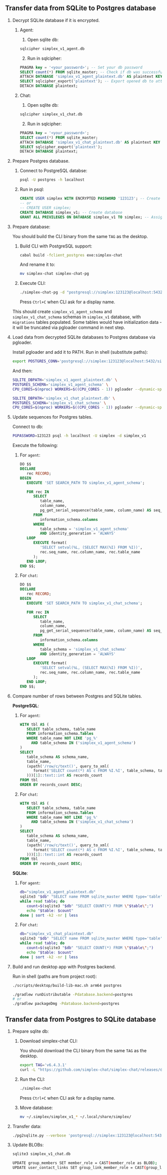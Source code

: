 ## Transfer data from SQLite to Postgres database

1. Decrypt SQLite database if it is encrypted.

   1. Agent:

      1. Open sqlite db:

      ```sh
      sqlcipher simplex_v1_agent.db
      ```

      2. Run in sqlcipher:

      ```sql
      PRAGMA key = '<your_password>'; -- Set your db password
      SELECT count(*) FROM sqlite_master; -- Check if db was successfully decrypted
      ATTACH DATABASE 'simplex_v1_agent_plaintext.db' AS plaintext KEY ''; -- Attach new empty db
      SELECT sqlcipher_export('plaintext'); -- Export opened db to attached db as plaintext
      DETACH DATABASE plaintext;
      ```

   2. Chat:

      1. Open sqlite db:

      ```sh
      sqlcipher simplex_v1_chat.db
      ```

      2. Run in sqlcipher:

      ```sql
      PRAGMA key = '<your_password>';
      SELECT count(*) FROM sqlite_master;
      ATTACH DATABASE 'simplex_v1_chat_plaintext.db' AS plaintext KEY '';
      SELECT sqlcipher_export('plaintext');
      DETACH DATABASE plaintext;
      ```

2. Prepare Postgres database.

   1. Connect to PostgreSQL databse:

      ```sh
      psql -U postgres -h localhost
      ```

   2. Run in psql:

      ```sql
      CREATE USER simplex WITH ENCRYPTED PASSWORD '123123'; -- Create user with password
      -- or
      -- CREATE USER simplex;
      CREATE DATABASE simplex_v1; -- Create database
      GRANT ALL PRIVILEGES ON DATABASE simplex_v1 TO simplex; -- Assign permissions
      ```

3. Prepare database:

   You should build the CLI binary from the same `TAG` as the desktop.

   1. Build CLI with PostgreSQL support:

      ```sh
      cabal build -fclient_postgres exe:simplex-chat
      ```

      And rename it to:

      ```sh
      mv simplex-chat simplex-chat-pg
      ```

   2. Execute CLI:

      ```sh
      ./simplex-chat-pg -d "postgresql://simplex:123123@localhost:5432/simplex_v1" --create-schema
      ```

      Press `Ctrl+C` when CLI ask for a display name.

   This should create `simplex_v1_agent_schema` and `simplex_v1_chat_schema` schemas in `simplex_v1` database, with `migrations` tables populated. Some tables would have initialization data - it will be truncated via pgloader command in next step.

3. Load data from decrypted SQLite databases to Postgres database via pgloader.

   Install pgloader and add it to PATH. Run in shell (substitute paths):

   ```sh
   export POSTGRES_CONN='postgresql://simplex:123123@localhost:5432/simplex_v1'
   ```

   And then:

   ```sh
   SQLITE_DBPATH='simplex_v1_agent_plaintext.db' \
   POSTGRES_SCHEMA='simplex_v1_agent_schema' \
   CPU_CORES=$(nproc) WORKERS=$((CPU_CORES - 1)) pgloader --dynamic-space-size 262144 --on-error-stop sqlite.load

   SQLITE_DBPATH='simplex_v1_chat_plaintext.db' \
   POSTGRES_SCHEMA='simplex_v1_chat_schema' \
   CPU_CORES=$(nproc) WORKERS=$((CPU_CORES - 1)) pgloader --dynamic-space-size 262144 --on-error-stop sqlite.load
   ```

4. Update sequences for Postgres tables.

   Connect to db:

   ```sh
   PGPASSWORD=123123 psql -h localhost -U simplex -d simplex_v1
   ```

   Execute the following:

   1. For `agent`:

      ```sql
      DO $$
      DECLARE
         rec RECORD;
      BEGIN
         EXECUTE 'SET SEARCH_PATH TO simplex_v1_agent_schema';

         FOR rec IN
            SELECT
               table_name,
               column_name,
               pg_get_serial_sequence(table_name, column_name) AS seq_name
            FROM
               information_schema.columns
            WHERE
               table_schema = 'simplex_v1_agent_schema'
               AND identity_generation = 'ALWAYS'
         LOOP
            EXECUTE format(
               'SELECT setval(%L, (SELECT MAX(%I) FROM %I))',
               rec.seq_name, rec.column_name, rec.table_name
            );
         END LOOP;
      END $$;
      ```

   2. For `chat`:

      ```sql
      DO $$
      DECLARE
         rec RECORD;
      BEGIN
         EXECUTE 'SET SEARCH_PATH TO simplex_v1_chat_schema';

         FOR rec IN
            SELECT
               table_name,
               column_name,
               pg_get_serial_sequence(table_name, column_name) AS seq_name
            FROM
               information_schema.columns
            WHERE
               table_schema = 'simplex_v1_chat_schema'
               AND identity_generation = 'ALWAYS'
         LOOP
            EXECUTE format(
               'SELECT setval(%L, (SELECT MAX(%I) FROM %I))',
               rec.seq_name, rec.column_name, rec.table_name
            );
         END LOOP;
      END $$;
      ```

5. Compare number of rows between Postgres and SQLite tables.

   **PostgreSQL**:

   1. For `agent`:

      ```sql
      WITH tbl AS (
         SELECT table_schema, table_name
         FROM information_schema.Tables
         WHERE table_name NOT LIKE 'pg_%'
           AND table_schema IN ('simplex_v1_agent_schema')
      )
      SELECT
         table_schema AS schema_name,
         table_name,
         (xpath('/row/c/text()', query_to_xml(
            format('SELECT count(*) AS c FROM %I.%I', table_schema, table_name), false, true, ''
         )))[1]::text::int AS records_count
      FROM tbl
      ORDER BY records_count DESC;
      ```

   2. For `chat`:

      ```sql
      WITH tbl AS (
         SELECT table_schema, table_name
         FROM information_schema.Tables
         WHERE table_name NOT LIKE 'pg_%'
           AND table_schema IN ('simplex_v1_chat_schema')
      )
      SELECT
         table_schema AS schema_name,
         table_name,
         (xpath('/row/c/text()', query_to_xml(
            format('SELECT count(*) AS c FROM %I.%I', table_schema, table_name), false, true, ''
         )))[1]::text::int AS records_count
      FROM tbl
      ORDER BY records_count DESC;
      ```

   **SQLite**:

   1. For `agent`:

      ```sh
      db="simplex_v1_agent_plaintext.db"
      sqlite3 "$db" "SELECT name FROM sqlite_master WHERE type='table';" |
      while read table; do
         count=$(sqlite3 "$db" "SELECT COUNT(*) FROM \"$table\";")
         echo "$table: $count"
      done | sort -k2 -nr | less
      ```

   2. For `chat`:

      ```sh
      db="simplex_v1_chat_plaintext.db"
      sqlite3 "$db" "SELECT name FROM sqlite_master WHERE type='table';" |
      while read table; do
         count=$(sqlite3 "$db" "SELECT COUNT(*) FROM \"$table\";")
         echo "$table: $count"
      done | sort -k2 -nr | less
      ```

6. Build and run desktop app with Postgres backend.

   Run in shell (paths are from project root):

   ```sh
   ./scripts/desktop/build-lib-mac.sh arm64 postgres

   ./gradlew runDistributable -Pdatabase.backend=postgres
   # or
   ./gradlew packageDmg -Pdatabase.backend=postgres
   ```

## Transfer data from Postgres to SQLite database

1. Prepare sqlite db:

   1. Download simplex-chat CLI:

      You should download the CLI binary from the same `TAG` as the desktop.

      ```sh
      export TAG='v6.4.3.1'
      curl -L "https://github.com/simplex-chat/simplex-chat/releases/download/${TAG}/simplex-chat-ubuntu-22_04-x86_64" -o 'simplex-chat'
      ```

   2. Run the CLI:

      ```sh
      ./simplex-chat
      ```

      Press `Ctrl+C` when CLI ask for a display name.

   3. Move database:

      ```sh
      mv ~/.simplex/simplex_v1_* ~/.local/share/simplex/
      ```

2. Transfer data:

   ```sh
   ./pg2sqlite.py --verbose 'postgresql://simplex:123123@localhost:5432/simplex_v1' ~/.local/share/simplex/
   ```

4. Update BLOBs:

   ```sh
   sqlite3 simplex_v1_chat.db
   ```

   ```sh
   UPDATE group_members SET member_role = CAST(member_role as BLOB);
   UPDATE user_contact_links SET group_link_member_role = CAST(group_link_member_role AS BLOB) WHERE group_link_member_role is not null;
   ```
